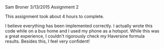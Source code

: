 Sam Broner
3/13/2015
Assignment 2


This assignment took about 4 hours to complete.

I believe everything has been implemented correctly. I actually wrote this
code while on a bus home and I used my phone as a hotspot. While this was 
a great experience, I couldn't rigorously check my Haversine formula results.
Besides this, I feel very confident!



